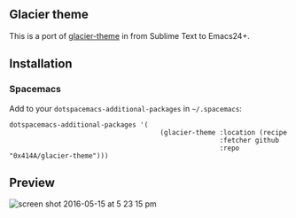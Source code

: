 ## Glacier theme

This is a port of [glacier-theme](https://github.com/shovelandsandbox/glacier-theme) in from Sublime Text to Emacs24+.


## Installation

### Spacemacs

Add to your `dotspacemacs-additional-packages` in `~/.spacemacs`:

```emacs-lisp
dotspacemacs-additional-packages '(
                                      (glacier-theme :location (recipe
                                                     :fetcher github
                                                     :repo "0x414A/glacier-theme")))

```


## Preview

![screen shot 2016-05-15 at 5 23 15 pm](https://cloud.githubusercontent.com/assets/6130766/15277183/0b34d346-1ac2-11e6-9114-e813966a931c.png)
